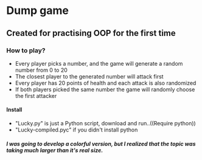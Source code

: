 # Dump game

<h2>Created for practising OOP for the first time</h2>

<h3>How to play?</h3>

<ul>
<li>Every player picks a number, and the game will generate a random number from 0 to 20</li>
<li>The closest player to the generated number will attack first</li>
<li>Every player has 20 points of health and each attack is also randomized</li>
<li>If both players picked the same number the game will randomly choose the first attacker</li>
</ul>

<h4>Install</h4>

<ul>
<li>"Lucky.py" is just a Python script, download and run..((Require python))</li>
<li>"Lucky-compiled.pyc" if you didn't install python</li>
</ul>

<h5>I was going to develop a colorful version, but I realized that the topic was taking much larger than it's real size.</h5>
